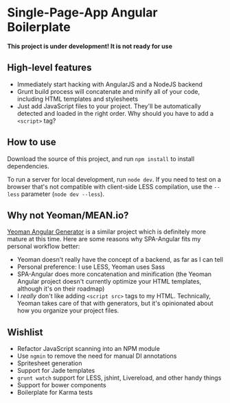 # Single-Page-App Angular Boilerplate

**This project is under development! It is not ready for use**

## High-level features

- Immediately start hacking with AngularJS and a NodeJS backend
- Grunt build process will concatenate and minify all of your code, including HTML templates and stylesheets
- Just add JavaScript files to your project. They'll be automatically detected and loaded in the right order. Why should you have to add a `<script>` tag? 

## How to use

Download the source of this project, and run `npm install` to install dependencies.

To run a server for local development, run `node dev`. If you need to test on a browser that's not compatible with client-side LESS compilation, use the `--less` parameter (`node dev --less`).

## Why not Yeoman/MEAN.io?

[Yeoman Angular Generator](https://github.com/yeoman/generator-angular) is a similar project which is definitely more mature at this time. Here are some reasons why SPA-Angular fits my personal workflow better:

- Yeoman doesn't really have the concept of a backend, as far as I can tell
- Personal preference: I use LESS, Yeoman uses Sass
- SPA-Angular does more concatenation and minification (the Yeoman Angular project doesn't currently optimize your HTML templates, although it's on their roadmap)
- I *really* don't like adding `<script src>` tags to my HTML. Technically, Yeoman takes care of that with generators, but it's opinionated about how you organize your project files.

## Wishlist

- Refactor JavaScript scanning into an NPM module
- Use `ngmin` to remove the need for manual DI annotations
- Spritesheet generation
- Support for Jade templates
- `grunt watch` support for LESS, jshint, Livereload, and other handy things
- Support for bower components
- Boilerplate for Karma tests